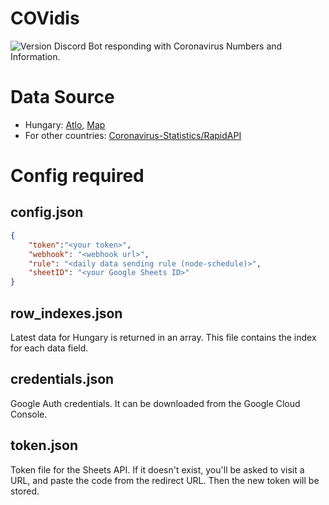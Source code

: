 # COVidis
![Version](https://img.shields.io/github/package-json/v/berenteb/covidis)
Discord Bot responding with Coronavirus Numbers and Information.
# Data Source
* Hungary: [Atlo](http://atlo.team), [Map](http://koronavirus.gov.hu)
* For other countries: [Coronavirus-Statistics/RapidAPI](https://rapidapi.com/KishCom/api/covid-19-coronavirus-statistics)
# Config required
## config.json
```json
{
    "token":"<your token>",
    "webhook": "<webhook url>",
    "rule": "<daily data sending rule (node-schedule)>",
    "sheetID": "<your Google Sheets ID>"
}
```
## row_indexes.json
Latest data for Hungary is returned in an array. This file contains the index for each data field.
## credentials.json
Google Auth credentials. It can be downloaded from the Google Cloud Console.
## token.json
Token file for the Sheets API. If it doesn't exist, you'll be asked to visit a URL, and paste the code from the redirect URL. Then the new token will be stored.
